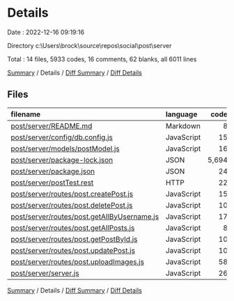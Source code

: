 # Details

Date : 2022-12-16 09:19:16

Directory c:\\Users\\brock\\source\\repos\\social\\post\\server

Total : 14 files,  5933 codes, 16 comments, 62 blanks, all 6011 lines

[Summary](results.md) / Details / [Diff Summary](diff.md) / [Diff Details](diff-details.md)

## Files
| filename | language | code | comment | blank | total |
| :--- | :--- | ---: | ---: | ---: | ---: |
| [post/server/README.md](/post/server/README.md) | Markdown | 8 | 0 | 3 | 11 |
| [post/server/config/db.config.js](/post/server/config/db.config.js) | JavaScript | 15 | 0 | 3 | 18 |
| [post/server/models/postModel.js](/post/server/models/postModel.js) | JavaScript | 16 | 1 | 1 | 18 |
| [post/server/package-lock.json](/post/server/package-lock.json) | JSON | 5,694 | 0 | 1 | 5,695 |
| [post/server/package.json](/post/server/package.json) | JSON | 24 | 0 | 1 | 25 |
| [post/server/postTest.rest](/post/server/postTest.rest) | HTTP | 22 | 6 | 12 | 40 |
| [post/server/routes/post.createPost.js](/post/server/routes/post.createPost.js) | JavaScript | 15 | 0 | 4 | 19 |
| [post/server/routes/post.deletePost.js](/post/server/routes/post.deletePost.js) | JavaScript | 10 | 0 | 3 | 13 |
| [post/server/routes/post.getAllByUsername.js](/post/server/routes/post.getAllByUsername.js) | JavaScript | 17 | 0 | 4 | 21 |
| [post/server/routes/post.getAllPosts.js](/post/server/routes/post.getAllPosts.js) | JavaScript | 8 | 0 | 3 | 11 |
| [post/server/routes/post.getPostById.js](/post/server/routes/post.getPostById.js) | JavaScript | 10 | 0 | 4 | 14 |
| [post/server/routes/post.updatePost.js](/post/server/routes/post.updatePost.js) | JavaScript | 10 | 0 | 3 | 13 |
| [post/server/routes/post.uploadImages.js](/post/server/routes/post.uploadImages.js) | JavaScript | 58 | 9 | 14 | 81 |
| [post/server/server.js](/post/server/server.js) | JavaScript | 26 | 0 | 6 | 32 |

[Summary](results.md) / Details / [Diff Summary](diff.md) / [Diff Details](diff-details.md)
